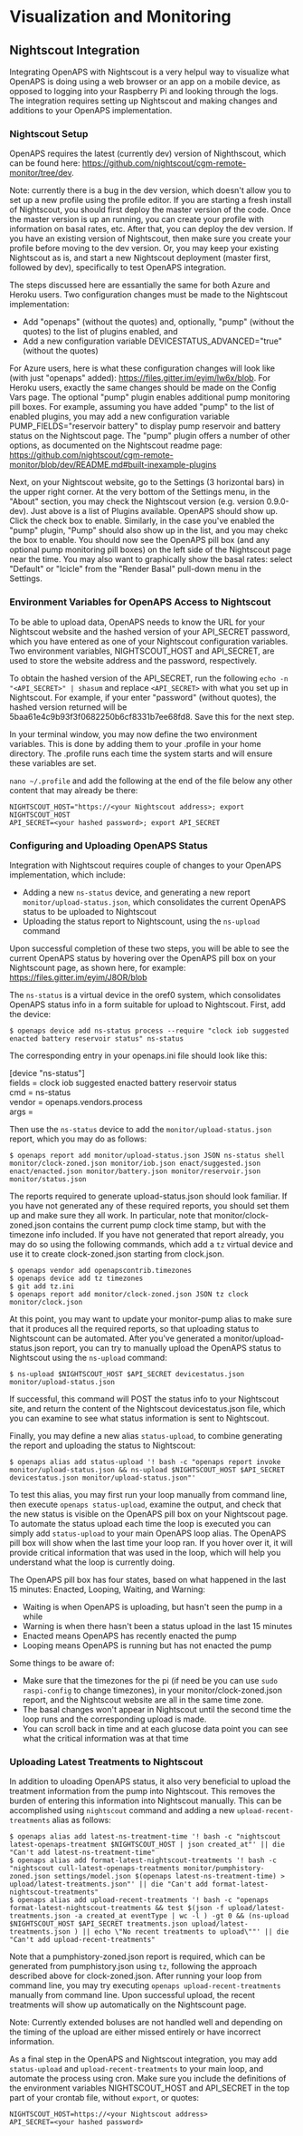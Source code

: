 # Visualization and Monitoring

## Nightscout Integration

Integrating OpenAPS with Nightscout is a very helpul way to visualize what OpenAPS is doing using a web browser or an app on a mobile device, as opposed to logging into your Raspberry Pi and looking through the logs. The integration requires setting up Nightscout and making changes and additions to your OpenAPS implementation.

### Nightscout Setup

OpenAPS requires the latest (currently dev) version of Nighthscout, which can be found here: https://github.com/nightscout/cgm-remote-monitor/tree/dev. 

Note:  currently there is a bug in the dev version, which doesn't allow you to set up a new profile using the profile editor. If you are starting a fresh install of Nightscout, you should first deploy the master version of the code. Once the master version is up an running, you can create your profile with information on basal rates, etc. After that, you can deploy the dev version. If you have an existing version of Nightscout, then make sure you create your profile before moving to the dev version. Or, you may keep your existing Nightscout as is, and start a new Nightscout deployment (master first, followed by dev), specifically to test OpenAPS integration. 

The steps discussed here are essantially the same for both Azure and Heroku users. Two configuration changes must be made to the Nightscout implementation:

* Add "openaps" (without the quotes) and, optionally, "pump" (without the quotes) to the list of plugins enabled, and 
* Add a new configuration variable DEVICESTATUS_ADVANCED="true" (without the quotes)

For Azure users, here is what these configuration changes will look like (with just "openaps" added): https://files.gitter.im/eyim/lw6x/blob. For Heroku users, exactly the same changes should be made on the Config Vars page. The optional "pump" plugin enables additional pump monitoring pill boxes. For example, assuming you have added "pump" to the list of enabled plugins, you may add a new configuration variable PUMP_FIELDS="reservoir battery" to display pump reservoir and battery status on the Nightscout page. The "pump" plugin offers a number of other options, as documented on the Nightscout readme page: https://github.com/nightscout/cgm-remote-monitor/blob/dev/README.md#built-inexample-plugins 

Next, on your Nightscout website, go to the Settings (3 horizontal bars) in the upper right corner.  At the very bottom of the Settings menu, in the "About" section, you may check the Nightscout version (e.g. version 0.9.0-dev). Just above is a list of Plugins available.  OpenAPS should show up. Click the check box to enable. Similarly, in the case you've enabled the "pump" plugin, "Pump" should also show up in the list, and you may chekc the box to enable. You should now see the OpenAPS pill box (and any optional pump monitoring pill boxes) on the left side of the Nightscout page near the time. You may also want to graphically show the basal rates: select "Default" or "Icicle" from the "Render Basal" pull-down menu in the Settings. 

### Environment Variables for OpenAPS Access to Nightscout

To be able to upload data, OpenAPS needs to know the URL for your Nightscout website and the hashed version of your API_SECRET password, which you have entered as one of your Nightscout configuration variables. Two environment variables, NIGHTSCOUT_HOST and API_SECRET, are used to store the website address and the password, respectively. 

To obtain the hashed version of the API_SECRET, run the following ```echo -n "<API_SECRET>" | shasum``` and replace ```<API_SECRET>``` with what you set up in Nightscout. For example, if your enter "password" (without quotes), the hashed version returned will be 5baa61e4c9b93f3f0682250b6cf8331b7ee68fd8. Save this for the next step.

In your terminal window, you may now define the two environment variables. This is done by adding them to your .profile in your home directory. The .profile runs each time the system starts and will ensure these variables are set.

```nano ~/.profile``` and add the following at the end of the file below any other content that may already be there:
```
NIGHTSCOUT_HOST="https://<your Nightscout address>; export NIGHTSCOUT_HOST
API_SECRET=<your hashed password>; export API_SECRET
```

### Configuring and Uploading OpenAPS Status

Integration with Nightscout requires couple of changes to your OpenAPS implementation, which include: 

* Adding a new `ns-status` device, and generating a new report `monitor/upload-status.json`, which consolidates the current OpenAPS status to be uploaded to Nightscout 
* Uploading the status report to Nightscount, using the `ns-upload` command 

Upon successful completion of these two steps, you will be able to see the current OpenAPS status by hovering over the OpenAPS pill box on your Nightscount page, as shown here, for example: https://files.gitter.im/eyim/J8OR/blob

The `ns-status` is a virtual device in the oref0 system, which consolidates OpenAPS status info in a form suitable for upload to Nightscout. First, add the device:

```
$ openaps device add ns-status process --require "clock iob suggested enacted battery reservoir status" ns-status 
```

The corresponding entry in your openaps.ini file should look like this:

[device "ns-status"] <br>
fields = clock iob suggested enacted battery reservoir status<br>
cmd = ns-status<br>
vendor = openaps.vendors.process<br>
args = <br>

Then use the `ns-status` device to add the `monitor/upload-status.json` report, which you may do as follows:

```
$ openaps report add monitor/upload-status.json JSON ns-status shell monitor/clock-zoned.json monitor/iob.json enact/suggested.json enact/enacted.json monitor/battery.json monitor/reservoir.json monitor/status.json 
```

The reports required to generate upload-status.json should look familiar. If you have not generated any of these required reports, you should set them up and make sure they all work.  In particular, note that monitor/clock-zoned.json contains the current pump clock time stamp, but with the timezone info included. If you have not generated that report already, you may do so using the following commands, which add a `tz` virtual device and use it to create clock-zoned.json starting from clock.json. 

```
$ openaps vendor add openapscontrib.timezones
$ openaps device add tz timezones
$ git add tz.ini
$ openaps report add monitor/clock-zoned.json JSON tz clock monitor/clock.json
```

At this point, you may want to update your monitor-pump alias to make sure that it produces all the required reports, so that uploading status to Nightscount can be automated. After you've generated a monitor/upload-status.json report, you can try to manually upload the OpenAPS status to Nightscout using the `ns-upload` command:

```
$ ns-upload $NIGHTSCOUT_HOST $API_SECRET devicestatus.json monitor/upload-status.json
```

If successful, this command will POST the status info to your Nightscout site, and return the content of the Nightscout devicestatus.json file, which you can examine to see what status information is sent to Nightscout.

Finally, you may define a new alias `status-upload`, to combine generating the report and uploading the status to Nightscout:

```
$ openaps alias add status-upload '! bash -c "openaps report invoke monitor/upload-status.json && ns-upload $NIGHTSCOUT_HOST $API_SECRET devicestatus.json monitor/upload-status.json"'
```

To test this alias, you may first run your loop manually from command line, then execute `openaps status-upload`, examine the output, and check that the new status is visible on the OpenAPS pill box on your Nightscout page. To automate the status upload each time the loop is executed you can simply add `status-upload` to your main OpenAPS loop alias. The OpenAPS pill box will show when the last time your loop ran.  If you hover over it, it will provide critical information that was used in the loop, which will help you understand what the loop is currently doing.

The OpenAPS pill box has four states, based on what happened in the last 15 minutes:  Enacted, Looping, Waiting, and Warning:

* Waiting is when OpenAPS is uploading, but hasn't seen the pump in a while
* Warning is when there hasn't been a status upload in the last 15 minutes 
* Enacted means OpenAPS has recently enacted the pump 
* Looping means OpenAPS is running but has not enacted the pump

Some things to be aware of:

* Make sure that the timezones for the pi (if need be you can use `sudo raspi-config` to change timezones), in your monitor/clock-zoned.json report, and the Nightscout website are all in the same time zone.
* The basal changes won't appear in Nightscout until the second time the loop runs and the corresponding upload is made.
* You can scroll back in time and at each glucose data point you can see what the critical information was at that time

### Uploading Latest Treatments to Nightscout

In addition to uloading OpenAPS status, it also very beneficial to upload the treatment information from the pump into Nightscout.  This removes the burden of entering this information into Nightscout manually. This can be accomplished using `nightscout` command and adding a new `upload-recent-treatments` alias as follows: 

```
$ openaps alias add latest-ns-treatment-time '! bash -c "nightscout latest-openaps-treatment $NIGHTSCOUT_HOST | json created_at"' || die "Can't add latest-ns-treatment-time"
$ openaps alias add format-latest-nightscout-treatments '! bash -c "nightscout cull-latest-openaps-treatments monitor/pumphistory-zoned.json settings/model.json $(openaps latest-ns-treatment-time) > upload/latest-treatments.json"' || die "Can't add format-latest-nightscout-treatments"
$ openaps alias add upload-recent-treatments '! bash -c "openaps format-latest-nightscout-treatments && test $(json -f upload/latest-treatments.json -a created_at eventType | wc -l ) -gt 0 && (ns-upload $NIGHTSCOUT_HOST $API_SECRET treatments.json upload/latest-treatments.json ) || echo \"No recent treatments to upload\""' || die "Can't add upload-recent-treatments"
```

Note that a pumphistory-zoned.json report is required, which can be generated from pumphistory.json using `tz`, following the approach described above for clock-zoned.json. After running your loop from command line, you may try executing `openaps upload-recent-treatments` manually from command line. Upon successful upload, the recent treatments will show up automatically on the Nightscount page.  

Note:  Currently extended boluses are not handled well and depending on the timing of the upload are either missed entirely or have incorrect information.

As a final step in the OpenAPS and Nightscout integration, you may add `status-upload` and `upload-recent-treatments` to your main loop, and automate the process using cron. Make sure you include the definitions of the environment variables NIGHTSCOUT_HOST and API_SECRET in the top part of your crontab file, without `export`, or quotes:
```
NIGHTSCOUT_HOST=https://<your Nightscout address>
API_SECRET=<your hashed password>
```
